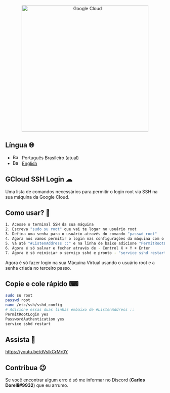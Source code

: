 <p align="center">
  <a title="Google CLoud" href="https://console.cloud.google.com" target="_blank">
    <img src="https://logosmarcas.net/wp-content/uploads/2021/03/Google-Cloud-Logo.png" width="400" alt="Google Cloud"/>
  </a>
</p>

## Língua 🌐

* <img src="https://f.carlosdorelli.com.br/img/flags/br.png" alt="Bandeira do Brasil" width="25" height="15"> Português Brasileiro (atual)
* <img src="https://f.carlosdorelli.com.br/img/flags/usa.png" alt="Bandeira dos Estados Unidos" width="25" height="15"> [English](https://github.com/carlosdorelli/GCloud-SSH-Login) 


## GCloud SSH Login ☁

Uma lista de comandos necessários para permitir o login root via SSH na sua máquina da Google Cloud.

## Como usar? 🤔
```sh
1. Acesse o terminal SSH da sua máquina
2. Escreva "sudo su root" que vai te logar no usuário root
3. Defina uma senha para o usuário através do comando "passwd root"
4. Agora nós vamos permitir o login nas configurações da máquina com o comando "nano /etc/ssh/sshd_config"
5. Vá até "#ListenAddress ::" e na linha de baixo adicione "PermitRootLogin yes". Debaixo dessa nova linha, faça o mesmo para "PasswordAuthentication yes"
6. Agora é só salvar e fechar através de - Control X + Y + Enter
7. Agora é só reiniciar o serviço sshd e pronto - "service sshd restart"
```

Agora é só fazer login na sua Máquina Virtual usando o usuário root e a senha criada no terceiro passo.

## Copie e cole rápido ⌨
```sh
sudo su root
passwd root
nano /etc/ssh/sshd_config
# Adicione essas duas linhas embaixo de #ListenAddress ::
PermitRootLogin yes
PasswordAuthentication yes
service sshd restart
```

## Assista 🎥
https://youtu.be/dVslkCrMr0Y

## Contribua 😉
Se você encontrar algum erro é só me informar no Discord (**Carlos Dorelli#9932**) que eu arrumo.
